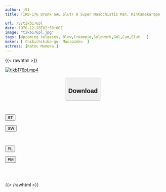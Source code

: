 ```yaml
---
author: j91
title: TIKB-176 Drunk GAL Slut! A Super Masochistic Man, Kintamakarapo, Drinks Cum Until Morning! Sato's?

url: /v/tikb176pl
date: 1970-12-28T02:50:00Z
image: "tikb176pl.jpg"
tags: [Upcoming releases, Blow,Creampie,Solowork,Gal,Cum,Slut	]
maker: [ Chikichikiba-gu- Mousozoku  ]
actress: [Katou Momoka ]
---
```



{{< rawhtml >}}

<div class="video" data-videoid="pending_link_2.html">
    <a href="javascript:;">
        <img src="/v/tikb176pl/tikb176pl.jpg" width="WIDTH" height="HEIGHT" alt="tikb176pl.mp4" loading="lazy">
    </a>
</div>

<script type="text/javascript" src="https://j91.asia/asset/on-demand-pend.js"></script>

<br>
  <link rel="stylesheet" href="https://j91.asia/asset/bs5.css">
  
  <center>
  <button class="btn btn-primary" type="button" data-bs-toggle="collapse" data-bs-target=".multi-collapse" aria-expanded="false" aria-controls="multiCollapseExample1 multiCollapseExample2"><h2>Download</h2></button></center>
</p>
<div class="row">
  <div class="col">
    <div class="collapse multi-collapse" id="multiCollapseExample1">
      <div class="card card-body">
	      	      <br>
<div class="buttons">  
<p><a href="https://j91.asia/pending_link_2.html" target="_blank"><button class="btn-hover color-3"><i class="fa fa-download"></i> ST</button></a></p>
<p><a href="https://j91.asia/pending_link_2.html" target="_blank"><button class="btn-hover color-2"><i class="fa fa-download"></i> SW</button></a></p></div>
    </div>
  </div>
</div>
  <div class="col">
    <div class="collapse multi-collapse" id="multiCollapseExample2">
      <div class="card card-body">
	      <br>
<div class="buttons">
<p><a href="https://filelions.online/f/fl_fileid" target="_blank"><button class="btn-hover color-9"><i class="fa fa-download"></i> FL</button></a></p>
<p><a href="https://j91.asia/pending_link_2.html" target="_blank"><button class="btn-hover color-8"><i class="fa fa-download"></i> FM</button></a></p></div>
<br><br>
      </div>
    </div>
  </div>
</div>

{{< /rawhtml >}}
